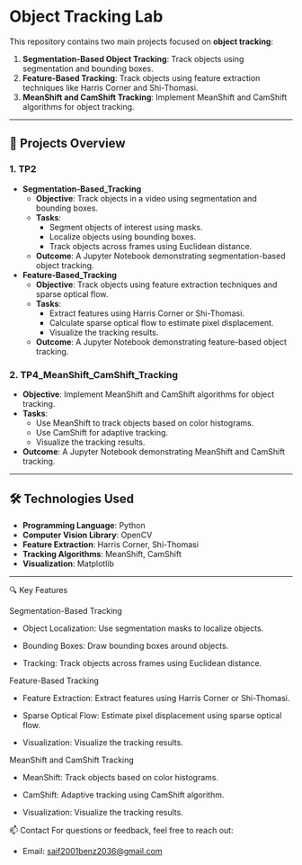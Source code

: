 # Object Tracking Lab

This repository contains two main projects focused on **object tracking**:
1. **Segmentation-Based Object Tracking**: Track objects using segmentation and bounding boxes.
2. **Feature-Based Tracking**: Track objects using feature extraction techniques like Harris Corner and Shi-Thomasi.
3. **MeanShift and CamShift Tracking**: Implement MeanShift and CamShift algorithms for object tracking.

---

## 🚀 Projects Overview

### 1. **TP2**
  - **Segmentation-Based_Tracking**
     - **Objective**: Track objects in a video using segmentation and bounding boxes.
     - **Tasks**:
       - Segment objects of interest using masks.
       - Localize objects using bounding boxes.
       - Track objects across frames using Euclidean distance.
     - **Outcome**: A Jupyter Notebook demonstrating segmentation-based object tracking.
  - **Feature-Based_Tracking**
     - **Objective**: Track objects using feature extraction techniques and sparse optical flow.
     - **Tasks**:
       - Extract features using Harris Corner or Shi-Thomasi.
       - Calculate sparse optical flow to estimate pixel displacement.
       - Visualize the tracking results.
     - **Outcome**: A Jupyter Notebook demonstrating feature-based object tracking.

### 2. **TP4_MeanShift_CamShift_Tracking**
   - **Objective**: Implement MeanShift and CamShift algorithms for object tracking.
   - **Tasks**:
     - Use MeanShift to track objects based on color histograms.
     - Use CamShift for adaptive tracking.
     - Visualize the tracking results.
   - **Outcome**: A Jupyter Notebook demonstrating MeanShift and CamShift tracking.

---

## 🛠️ Technologies Used

- **Programming Language**: Python
- **Computer Vision Library**: OpenCV
- **Feature Extraction**: Harris Corner, Shi-Thomasi
- **Tracking Algorithms**: MeanShift, CamShift
- **Visualization**: Matplotlib

---

🔍 Key Features

Segmentation-Based Tracking

- Object Localization: Use segmentation masks to localize objects.

- Bounding Boxes: Draw bounding boxes around objects.

- Tracking: Track objects across frames using Euclidean distance.

Feature-Based Tracking

- Feature Extraction: Extract features using Harris Corner or Shi-Thomasi.

- Sparse Optical Flow: Estimate pixel displacement using sparse optical flow.

- Visualization: Visualize the tracking results.

MeanShift and CamShift Tracking

- MeanShift: Track objects based on color histograms.

- CamShift: Adaptive tracking using CamShift algorithm.

- Visualization: Visualize the tracking results.

📫 Contact
For questions or feedback, feel free to reach out:

- Email: saif2001benz2036@gmail.com
